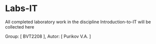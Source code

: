 # Labs-IT

All completed laboratory work in the discipline Introduction-to-IT will be collected here

Group: [ BVT2208 ],
Autor: [ Purikov V.A. ]
